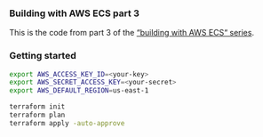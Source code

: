 ### Building with AWS ECS part 3

This is the code from part 3 of the [“building with AWS ECS“ series](https://www.jerrychang.ca/writing/introducing-aws-ecs-technical-series).

### Getting started

```sh
export AWS_ACCESS_KEY_ID=<your-key>
export AWS_SECRET_ACCESS_KEY=<your-secret>
export AWS_DEFAULT_REGION=us-east-1

terraform init
terraform plan
terraform apply -auto-approve
```
